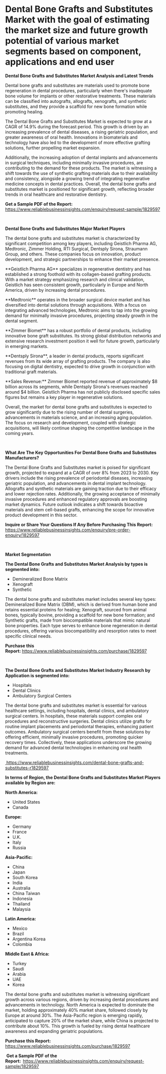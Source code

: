 <p><h1>Dental Bone Grafts and Substitutes Market with the goal of estimating the market size and future growth potential of various market segments based on component, applications and end user</h1></p><p><strong>Dental Bone Grafts and Substitutes Market Analysis and Latest Trends</strong></p>
<p><p>Dental bone grafts and substitutes are materials used to promote bone regeneration in dental procedures, particularly when there's inadequate bone volume for implants or other restorative treatments. These materials can be classified into autografts, allografts, xenografts, and synthetic substitutes, and they provide a scaffold for new bone formation while promoting healing.</p><p>The Dental Bone Grafts and Substitutes Market is expected to grow at a CAGR of 14.9% during the forecast period. This growth is driven by an increasing prevalence of dental diseases, a rising geriatric population, and greater awareness of oral health. Innovations in biomaterials and technology have also led to the development of more effective grafting solutions, further propelling market expansion.</p><p>Additionally, the increasing adoption of dental implants and advancements in surgical techniques, including minimally invasive procedures, are contributing to the demand for these products. The market is witnessing a shift towards the use of synthetic grafting materials due to their availability and consistency, alongside a growing trend of integrating regenerative medicine concepts in dental practices. Overall, the dental bone grafts and substitutes market is positioned for significant growth, reflecting broader trends in oral healthcare and restorative dentistry.</p></p>
<p><strong>Get a Sample PDF of the Report:&nbsp;</strong> <a href="https://www.reliablebusinessinsights.com/enquiry/request-sample/1829597?utm_campaign=57&utm_medium=2&utm_source=Github&utm_content=ia&utm_term=14042025&utm_id=dental-bone-grafts-and-substitutes">https://www.reliablebusinessinsights.com/enquiry/request-sample/1829597</a></p>
<p>&nbsp;</p>
<p><strong>Dental Bone Grafts and Substitutes Major Market Players</strong></p>
<p><p>The dental bone grafts and substitutes market is characterized by significant competition among key players, including Geistlich Pharma AG, Medtronic, Zimmer Holding, RTI Surgical, Dentsply Sirona, Straumann Group, and others. These companies focus on innovation, product development, and strategic partnerships to enhance their market presence.</p><p>**Geistlich Pharma AG** specializes in regenerative dentistry and has established a strong foothold with its collagen-based grafting products. With a market strategy emphasizing research and clinical validation, Geistlich has seen consistent growth, particularly in Europe and North America, driven by increasing dental procedures.</p><p>**Medtronic** operates in the broader surgical device market and has diversified into dental solutions through acquisitions. With a focus on integrating advanced technologies, Medtronic aims to tap into the growing demand for minimally invasive procedures, projecting steady growth in the dental segment.</p><p>**Zimmer Biomet** has a robust portfolio of dental products, including innovative bone graft substitutes. Its strong global distribution networks and extensive research investment position it well for future growth, particularly in emerging markets.</p><p>**Dentsply Sirona**, a leader in dental products, reports significant revenues from its wide array of grafting products. The company is also focusing on digital dentistry, expected to drive growth in conjunction with traditional graft materials.</p><p>**Sales Revenue:** Zimmer Biomet reported revenue of approximately $8 billion across its segments, while Dentsply Sirona's revenues reached around $4 billion. Geistlich Pharma has not publicly disclosed specific sales figures but remains a key player in regenerative solutions.</p><p>Overall, the market for dental bone grafts and substitutes is expected to grow significantly due to the rising number of dental surgeries, advancements in materials science, and an increasing aging population. The focus on research and development, coupled with strategic acquisitions, will likely continue shaping the competitive landscape in the coming years.</p></p>
<p>&nbsp;</p>
<p><strong>What Are The Key Opportunities For Dental Bone Grafts and Substitutes Manufacturers?</strong></p>
<p><p>The Dental Bone Grafts and Substitutes market is poised for significant growth, projected to expand at a CAGR of over 8% from 2023 to 2030. Key drivers include the rising prevalence of periodontal diseases, increasing geriatric population, and advancements in dental implant technology. Allografts and synthetic materials are gaining traction due to their efficacy and lower rejection rates. Additionally, the growing acceptance of minimally invasive procedures and enhanced regulatory approvals are boosting market dynamics. Future outlook indicates a shift towards bioactive materials and stem cell-based grafts, enhancing the scope for innovative product development in this sector.</p></p>
<p><strong>Inquire or Share Your Questions If Any Before Purchasing This Report:</strong> <a href="https://www.reliablebusinessinsights.com/enquiry/pre-order-enquiry/1829597?utm_campaign=57&utm_medium=2&utm_source=Github&utm_content=ia&utm_term=14042025&utm_id=dental-bone-grafts-and-substitutes">https://www.reliablebusinessinsights.com/enquiry/pre-order-enquiry/1829597</a></p>
<p>&nbsp;</p>
<p><strong>Market Segmentation</strong></p>
<p><strong>The Dental Bone Grafts and Substitutes Market Analysis by types is segmented into:</strong></p>
<p><ul><li>Demineralized Bone Matrix</li><li>Xenograft</li><li>Synthetic</li></ul></p>
<p><p>The dental bone grafts and substitutes market includes several key types: Demineralized Bone Matrix (DBM), which is derived from human bone and retains essential proteins for healing; Xenograft, sourced from animal bones, typically bovine, providing a scaffold for new bone formation; and Synthetic grafts, made from biocompatible materials that mimic natural bone properties. Each type serves to enhance bone regeneration in dental procedures, offering various biocompatibility and resorption rates to meet specific clinical needs.</p></p>
<p><strong>Purchase this Report:&nbsp;</strong><a href="https://www.reliablebusinessinsights.com/purchase/1829597?utm_campaign=57&utm_medium=2&utm_source=Github&utm_content=ia&utm_term=14042025&utm_id=dental-bone-grafts-and-substitutes">https://www.reliablebusinessinsights.com/purchase/1829597</a></p>
<p>&nbsp;</p>
<p><strong>The Dental Bone Grafts and Substitutes Market Industry Research by Application is segmented into:</strong></p>
<p><ul><li>Hospitals</li><li>Dental Clinics</li><li>Ambulatory Surgical Centers</li></ul></p>
<p><p>The dental bone grafts and substitutes market is essential for various healthcare settings, including hospitals, dental clinics, and ambulatory surgical centers. In hospitals, these materials support complex oral procedures and reconstructive surgeries. Dental clinics utilize grafts for routine implant placements and periodontal therapies, enhancing patient outcomes. Ambulatory surgical centers benefit from these solutions by offering efficient, minimally invasive procedures, promoting quicker recovery times. Collectively, these applications underscore the growing demand for advanced dental technologies in enhancing oral health treatments.</p></p>
<p><a href="https://www.reliablebusinessinsights.com/dental-bone-grafts-and-substitutes-r1829597?utm_campaign=57&utm_medium=2&utm_source=Github&utm_content=ia&utm_term=14042025&utm_id=dental-bone-grafts-and-substitutes">&nbsp;https://www.reliablebusinessinsights.com/dental-bone-grafts-and-substitutes-r1829597</a></p>
<p><strong>In terms of Region, the Dental Bone Grafts and Substitutes Market Players available by Region are:</strong></p>
<p>
    <p> <strong> North America: </strong>
        <ul>
            <li>United States</li>
            <li>Canada</li>
        </ul>
        </p> 
    <p> <strong> Europe: </strong>
        <ul>
            <li>Germany</li>
            <li>France</li>
            <li>U.K.</li>
            <li>Italy</li>
            <li>Russia</li>
        </ul>
        </p> 
    <p> <strong> Asia-Pacific: </strong>
        <ul>
            <li>China</li>
            <li>Japan</li>
            <li>South Korea</li>
            <li>India</li>
            <li>Australia</li>
            <li>China Taiwan</li>
            <li>Indonesia</li>
            <li>Thailand</li>
            <li>Malaysia</li>
        </ul>
        </p> 
    <p> <strong> Latin America: </strong>
        <ul>
            <li>Mexico</li>
            <li>Brazil</li>
            <li>Argentina Korea</li>
            <li>Colombia</li>
        </ul>
        </p> 
    <p> <strong> Middle East & Africa: </strong>
        <ul>
            <li>Turkey</li>
            <li>Saudi</li>
            <li>Arabia</li>
            <li>UAE</li>
            <li>Korea</li>
        </ul>
    </p>
    </p>
<p><p>The dental bone grafts and substitutes market is witnessing significant growth across various regions, driven by increasing dental procedures and advancements in technology. North America is expected to dominate the market, holding approximately 40% market share, followed closely by Europe at around 30%. The Asia-Pacific region is emerging rapidly, anticipated to capture 20% of the market share, while China is projected to contribute about 10%. This growth is fueled by rising dental healthcare awareness and expanding geriatric populations.</p></p>
<p><strong>Purchase this Report: </strong><a href="https://www.reliablebusinessinsights.com/purchase/1829597?utm_campaign=57&utm_medium=2&utm_source=Github&utm_content=ia&utm_term=14042025&utm_id=dental-bone-grafts-and-substitutes">https://www.reliablebusinessinsights.com/purchase/1829597</a></p>
<p>&nbsp;<strong>Get a Sample PDF of the Report:&nbsp;&nbsp;</strong><a href="https://www.reliablebusinessinsights.com/enquiry/request-sample/1829597?utm_campaign=57&utm_medium=2&utm_source=Github&utm_content=ia&utm_term=14042025&utm_id=dental-bone-grafts-and-substitutes">https://www.reliablebusinessinsights.com/enquiry/request-sample/1829597</a></p>
<p><strong></strong></p>
<p><p></p><p></p><p></p></p>